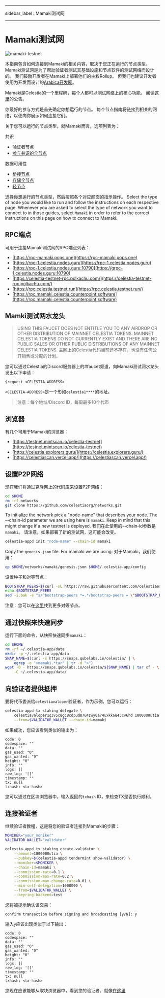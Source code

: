 - - -
sidebar_label : Mamaki测试网
- - -

# Mamaki测试网

![mamaki-testnet](/img/mamaki.png)

本指南包含如何连接到Mamaki的相关内容，取决于您正在运行的节点类型。 Mamaki测试网是为了帮助验证者测试其基础设施和节点软件的测试网络而设计的。 我们鼓励开发者在Mamaki上部署他们的主权Rollup。 但我们也建议开发者使用为开发而设计的[Arabica开发网](./arabica-devnet.md)。

Mamaki是Celestia的一个里程碑，每个人都可以测试网络上的核心功能。 阅读[这里](https://blog.celestia.org/celestia-testnet-introduces-alpha-data-availability-api/)的公告。

你最好的参与方式是首先确定你想运行的节点。 每个节点指南将链接到相关的网络，以便向你展示如何连接它们。

关于您可以运行的节点类型，就Mamaki而言，选项列表为：

共识

* [验证者节点](./validator-node.md)
* [参与共识的全节点](./consensus-full-node.md)

数据可用性

* [桥接节点](./bridge-node.md)
* [存储全节点](./full-storage-node.md)
* [轻节点](./light-node.md)

选择你想运行的节点类型，然后按照各个对应颜面的指示操作。 Select the type of node you would like to run and follow the instructions on each respective page. Whenever you are asked to select the type of network you want to connect to in those guides, select `Mamaki` in order to refer to the correct instructions on this page on how to connect to Mamaki.

## RPC端点

可用于连接Mamaki测试网的RPC端点列表：

* [https://rpc-mamaki.pops.one](https://rpc-mamaki.pops.one)
* [https://rpc-1.celestia.nodes.guru](https://rpc-1.celestia.nodes.guru)
* [https://rpc-1.celestia.nodes.guru:10790](https://grpc-1.celestia.nodes.guru:10790)
* [https://celestia-testnet-rpc.polkachu.com/](https://celestia-testnet-rpc.polkachu.com/)
* [https://rpc.celestia.testnet.run](https://rpc.celestia.testnet.run/)
* [https://rpc.mamaki.celestia.counterpoint.software](https://rpc.mamaki.celestia.counterpoint.software)

## Mamki测试网水龙头

> USING THIS FAUCET DOES NOT ENTITLE YOU TO ANY AIRDROP OR OTHER DISTRIBUTION OF MAINNET CELESTIA TOKENS. MAINNET CELESTIA TOKENS DO NOT CURRENTLY EXIST AND THERE ARE NO PUBLIC SALES OR OTHER PUBLIC DISTRIBUTIONS OF ANY MAINNET CELESTIA TOKENS. 主网上的Celestia代码目前还不存在，也没有任何公开销售或分配的计划。

您可以通过Celestia的Discord服务器上的#faucet频道，向Mamaki测试网水龙头发出以下申请：

```text
$request <CELESTIA-ADDRESS>
```

`<CELESTIA-ADDRESS>`是一个形如`celestia1****`的地址。

> 注意：每个地址/Discord ID，每周最多10个代币

## 浏览器

有几个可用于Mamaki的浏览器：

* [https://testnet.mintscan.io/celestia-testnet](https://testnet.mintscan.io/celestia-testnet)
* [https://celestia.explorers.guru/](https://celestia.explorers.guru/)
* [https://celestiascan.vercel.app/](https://celestiascan.vercel.app/)

## 设置P2P网络

现在我们将通过克隆网上的代码库来设置P2P网络：

```sh
cd $HOME
rm -rf networks
git clone https://github.com/celestiaorg/networks.git
```

To initialize the network pick a "node-name" that describes your node. The --chain-id parameter we are using here is `mamaki`. Keep in mind that this might change if a new testnet is deployed. 我们在此使用的--chain-id参数是 `mamaki`。 请注意，如果部署了新的测试网，这可能会改变。

```sh
celestia-appd init "node-name" --chain-id mamaki
```

Copy the `genesis.json` file. For mamaki we are using: 对于Mamaki，我们使用：

```sh
cp $HOME/networks/mamaki/genesis.json $HOME/.celestia-app/config
```

设置种子和对等节点：

<!-- markdownlint-disable MD013 -->
```sh
BOOTSTRAP_PEERS=$(curl -sL https://raw.githubusercontent.com/celestiaorg/networks/master/mamaki/bootstrap-peers.txt | tr -d '\n')
echo $BOOTSTRAP_PEERS
sed -i.bak -e "s/^bootstrap-peers *=.*/bootstrap-peers = \"$BOOTSTRAP_PEERS\"/" $HOME/.celestia-app/config/config.toml
```
<!-- markdownlint-enable MD013 -->

注意：您可以在[这里](https://github.com/celestiaorg/networks/blob/master/mamaki/peers.txt)找到更多对等节点。

## 通过快照来快速同步

运行下面的命令，从快照快速同步`mamaki`：

```sh
cd $HOME
rm -rf ~/.celestia-app/data
mkdir -p ~/.celestia-app/data
SNAP_NAME=$(curl -s https://snaps.qubelabs.io/celestia/ | \
    egrep -o ">mamaki.*tar" | tr -d ">")
wget -O - https://snaps.qubelabs.io/celestia/${SNAP_NAME} | tar xf - \
    -C ~/.celestia-app/data/
```

## 向验证者提供抵押

要将代币委派给`celestiavaloper`验证者，作为示例，您可以运行：

```sh
celestia-appd tx staking delegate \
    celestiavaloper1q3v5cugc8cdpud87u4zwy0a74uxkk6u43cv6hd 1000000utia \
    --from=$VALIDATOR_WALLET --chain-id=mamaki
```

如果成功，您应该看到类似的输出为：

```console
code: 0
codespace: ""
data: ""
gas_used: "0"
gas_wanted: "0"
height: "0"
info: ""
logs: []
raw_log: '[]'
timestamp: ""
tx: null
txhash: <tx-hash>
```

您可以通过在区块浏览器中，输入返回的`txhash` ID，来检查TX是否执行顺利。

## 连接验证者

继续验证者教程，这是将您的验证者连接到Mamaki的步骤：

```sh
MONIKER="your_moniker"
VALIDATOR_WALLET="validator"

celestia-appd tx staking create-validator \
    --amount=1000000utia \
    --pubkey=$(celestia-appd tendermint show-validator) \
    --moniker=$MONIKER \
    --chain-id=mamaki \
    --commission-rate=0.1 \
    --commission-max-rate=0.2 \
    --commission-max-change-rate=0.01 \
    --min-self-delegation=1000000 \
    --from=$VALIDATOR_WALLET \
    --keyring-backend=test
```

您将被提示确认该交易：

```console
confirm transaction before signing and broadcasting [y/N]: y
```

输入`y`应该出现类似于以下输出：

```console
code: 0
codespace: ""
data: ""
gas_used: "0"
gas_wanted: "0"
height: "0"
info: ""
logs: []
raw_log: '[]'
timestamp: ""
tx: null
txhash: <tx-hash>
```

您现在应该能够从取块浏览器中，看到您的验证者，就像[在这里](https://celestia.explorers.guru/)

